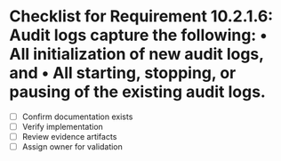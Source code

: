 # Checklist for Requirement 10.2.1.6: Audit logs capture the following: • All initialization of new audit logs, and • All starting, stopping, or pausing of the existing audit logs.

- [ ] Confirm documentation exists
- [ ] Verify implementation
- [ ] Review evidence artifacts
- [ ] Assign owner for validation
